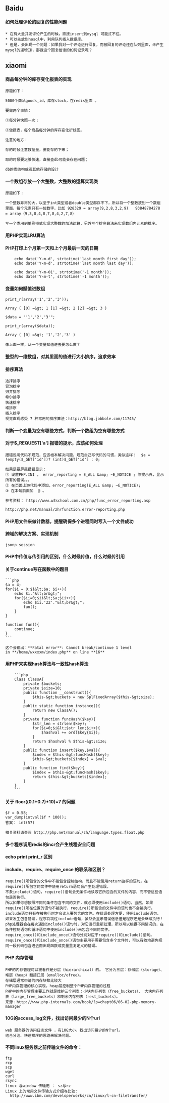 
## Baidu 

#### 如何处理评论的回复的性能问题
    * 在有大量并发评论产生的时候，直接insert到mysql 可能扛不住。
    * 可以先放到nosql中，利用队列插入数据库。
    * 但是，会出现一个问题：如果我对一个评论进行回复，而被回复的评论还在队列里面，未产生mysql的递增ID，那我这个回复给谁的如何记录呢？

#### 


## xiaomi

#### 商品每分钟的库存变化报表的实现

    原题如下：

    5000个商品goods_id，库存stock，在redis里面 。  

    要做两个事情：

    ①每分钟快照一次；

    ②做报表，每个商品每分钟的库存变化折线图。

    注意的地方：

    存的时候注意数据量，要能存的下来；

    取的时候要足够快速，直接查db可能会存在问题；

    db的表结构或者其他存储的设计

#### 一个数组存放一个大整数，大整数的运算实现类

    原题如下：

    一个整数非常的大，以至于int类型或者double类型都存不下，所以将一个整数放到一个数组里面，每个元素只有一位数字，比如 928329 = array(9,2,8,3,2,9)   93848784278 = array（9,3,8,4,8,7,8,4,2,7,8）
    
    写一个类用到单例模式实现大整数的加法运算，另外写个排序算法来实现数组内元素的排序。


#### 用PHP实现LRU算法


#### PHP打印上个月第一天和上个月最后一天的日期

        echo date('Y-m-d', strtotime('last month first day'));
        echo date('Y-m-d', strtotime('last month last day'));

        echo date('Y-m-01', strtotime('-1 month'));
        echo date('Y-m-t', strtotime('-1 month'));

#### 变量如何赋值进数组

    print_r(array('1','2','3'));

    Array ( [0] =&gt; 1 [1] =&gt; 2 [2] =&gt; 3 ) 

    $data = "'1','2','3'";

    print_r(array($data));

    Array ( [0] =&gt; '1','2','3' )

    像上面一样，从一个变量赋值进去要怎么做？


#### 整型的一维数组，对其里面的值进行大小排序，追求效率
    
#### 排序算法

    选择排序
    冒泡排序
    归并排序
    希尔排序
    快速排序
    堆排序
    插入排序
    视觉直观感受 7 种常用的排序算法：http://blog.jobbole.com/11745/

#### 判断一个变量为空有哪些方式，判断一个数组为空有哪些方式

#### 对于$_REQUEST['a'] 报错的提示，应该如何处理

    报错说明代码不规范，应该根本解决问题，规范自己写代码的习惯，类似这样：  $a = !empty($_GET['id'])? (int)$_GET['id'] : 0; 

    如果是要屏蔽报错显示：
    ① 设置PHP.INI ， error_reporting = E_ALL &amp; ~E_NOTICE ; 除提示外，显示所有的错误。。。
    ② 在页面上游代码中添加，error_reporting(E_ALL &amp; ~E_NOTICE);
    ③ 在本句前面加  @ 。

    参考资料： http://www.w3school.com.cn/php/func_error_reporting.asp

    http://php.net/manual/zh/function.error-reporting.php


#### PHP用文件来做计数器，提醒确保多个进程同时写入一个文件成功


#### 跨域的解决方案、实现机制
    
    jsonp session

#### PHP中传值与传引用的区别，什么时候传值，什么时候传引用

#### 关于continue写在函数中的题目
    ```php
    $a = 4;
    for($i = 0;$i&lt;$a; $i++){
        echo $i."&lt;br&gt;";
        for($ii=0;$ii&lt;$a;$ii++){
            echo $ii.'22'."&lt;br&gt;";
            fun();
        }
    }

    function fun(){
        continue;
    }
    ```

    这个会输出：**Fatal error**: Cannot break/continue 1 level in **/home/wxxxxm/index.php** on line **16**


#### 用PHP来实现hash算法与一致性hash算法
        ```php
        Class ClassA{
            private $buckets;
            private $size=10;
            public function __construct(){
                $this-&gt;buckets = new SplFixedArray($this-&gt;size);
            }
            public static function instance(){
                return new ClassA();
            }
            private function funcHash($key){
                $str_len = strlen($key);
                for($i=0;$i&lt;$str_len;$i++){
                    $hashval += ord($key{$i});
                }
                return $hashval % $this-&gt;size;
            }
            public function insert($key,$val){
                $index = $this-&gt;funcHash($key);
                $this-&gt;buckets[$index] = $val;
            }
            public function find($key){
                $index = $this-&gt;funcHash($key);
                return $this-&gt;buckets[$index];
            }
        }
        ```


#### 关于 floor((0.1+0.7)*10)=7 的问题

    $f = 0.58;
    var_dump(intval($f * 100));
    答案： int(57)

    相关资料请查阅 http://php.net/manual/zh/language.types.float.php


#### 多个程序调用redis的incr会产生线程安全问题

#### echo print print_r 区别

#### include、require、require_once 的联系和区别？

    require()所包含的文件中不能包含控制结构，而且不能使用return这样的语句。在require()所包含的文件中使用return语句会产生处理错误。
    不象include()语句，require()语句会无条件地读取它所包含的文件的内容，而不管这些语句是否执行。
    所以如果你想按照不同的条件包含不同的文件，就必须使用include()语句。当然，如果require()所在位置的语句不被执行，require()所包含的文件中的语句也不会被执行。 include语句只有在被执行时才会读入要包含的文件。在错误处理方便，使用include语句，如果发生包含错误，程序将跳过include语句，虽然会显示错误信息但是程序还是会继续执行！                                              php处理器会在每次遇到include()语句时，对它进行重新处理，所以可以根据不同情况的，在条件控制语句和循环语句中使用include()来包含不同的文件。                                                                                             require_once()和include_once()语句分别对应于require()和include()语句。require_once()和include_once()语句主要用于需要包含多个文件时，可以有效地避免把同一段代码包含进去而出现函数或变量重复定义的错误。



#### PHP 内存管理

    PHP的内存管理可以被看作是分层（hierarchical）的。 它分为三层：存储层（storage）、堆层（heap）和接口层（emalloc/efree）。
    存储层通常申请的内存块都比较大
    PHP内存管理的核心实现，heap层控制整个PHP内存管理的过程
    PHP中的内存管理主要工作就是维护三个列表：小块内存列表（free_buckets）、 大块内存列表（large_free_buckets）和剩余内存列表（rest_buckets）。
    来源：http://www.php-internals.com/book/?p=chapt06/06-02-php-memory-manager


#### 10G的access_log文件，找出访问最少的N个url

    web 服务器的访问日志文件 ，有10G大小，找出访问最少的N个url。
    结合分治、快速排序的思路来解决问题。

#### 不同linux服务器之前传输文件的命令：

    ftp
    rcp
    scp
    wget
    curl
    rsync
    linux 与window 传输用 ： sz与rz
    Linux 上的常用文件传输方式介绍与比较:   http://www.ibm.com/developerworks/cn/linux/l-cn-filetransfer/



